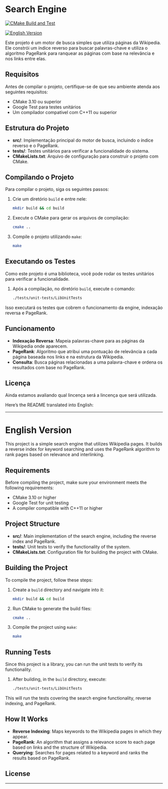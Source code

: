 # Search Engine
[![CMake Build and Test](https://github.com/pedrobiqua/Search_Engine/actions/workflows/cmake-multi-platform.yml/badge.svg?branch=main)](https://github.com/pedrobiqua/Search_Engine/actions/workflows/cmake-multi-platform.yml)


[![English Version](https://img.shields.io/badge/English-Version-blue?style=for-the-badge)](#english-version)

Este projeto é um motor de busca simples que utiliza páginas da Wikipedia. Ele constrói um índice reverso para buscar palavras-chave e utiliza o algoritmo PageRank para ranquear as páginas com base na relevância e nos links entre elas.

## Requisitos

Antes de compilar o projeto, certifique-se de que seu ambiente atenda aos seguintes requisitos:

- CMake 3.10 ou superior
- Google Test para testes unitários
- Um compilador compatível com C++11 ou superior

## Estrutura do Projeto

- **src/**: Implementação principal do motor de busca, incluindo o índice reverso e o PageRank.
- **tests/**: Testes unitários para verificar a funcionalidade do sistema.
- **CMakeLists.txt**: Arquivo de configuração para construir o projeto com CMake.

## Compilando o Projeto

Para compilar o projeto, siga os seguintes passos:

1. Crie um diretório `build` e entre nele:

    ```bash
    mkdir build && cd build
    ```

2. Execute o CMake para gerar os arquivos de compilação:

    ```bash
    cmake ..
    ```

3. Compile o projeto utilizando `make`:

    ```bash
    make
    ```

## Executando os Testes

Como este projeto é uma biblioteca, você pode rodar os testes unitários para verificar a funcionalidade.

1. Após a compilação, no diretório `build`, execute o comando:

    ```bash
    ./tests/unit-tests/LibUnitTests
    ```

Isso executará os testes que cobrem o funcionamento da engine, indexação reversa e PageRank.

## Funcionamento

- **Indexação Reversa**: Mapeia palavras-chave para as páginas da Wikipedia onde aparecem.
- **PageRank**: Algoritmo que atribui uma pontuação de relevância a cada página baseada nos links e na estrutura da Wikipedia.
- **Consulta**: Busca páginas relacionadas a uma palavra-chave e ordena os resultados com base no PageRank.

## Licença

Ainda estamos avaliando qual lincença será a lincença que será utilizada.

Here’s the README translated into English:

---

# English Version

This project is a simple search engine that utilizes Wikipedia pages. It builds a reverse index for keyword searching and uses the PageRank algorithm to rank pages based on relevance and interlinking.

## Requirements

Before compiling the project, make sure your environment meets the following requirements:

- CMake 3.10 or higher
- Google Test for unit testing
- A compiler compatible with C++11 or higher

## Project Structure

- **src/**: Main implementation of the search engine, including the reverse index and PageRank.
- **tests/**: Unit tests to verify the functionality of the system.
- **CMakeLists.txt**: Configuration file for building the project with CMake.

## Building the Project

To compile the project, follow these steps:

1. Create a `build` directory and navigate into it:

    ```bash
    mkdir build && cd build
    ```

2. Run CMake to generate the build files:

    ```bash
    cmake ..
    ```

3. Compile the project using `make`:

    ```bash
    make
    ```

## Running Tests

Since this project is a library, you can run the unit tests to verify its functionality.

1. After building, in the `build` directory, execute:

    ```bash
    ./tests/unit-tests/LibUnitTests
    ```

This will run the tests covering the search engine functionality, reverse indexing, and PageRank.

## How It Works

- **Reverse Indexing**: Maps keywords to the Wikipedia pages in which they appear.
- **PageRank**: An algorithm that assigns a relevance score to each page based on links and the structure of Wikipedia.
- **Querying**: Searches for pages related to a keyword and ranks the results based on PageRank.

## License

---
